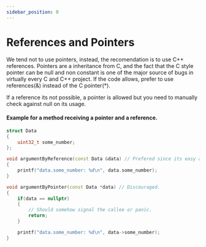 ```yaml
---
sidebar_position: 0
---
```


# References and Pointers

We tend not to use pointers, instead, the recomendation is to use C++ references.
Pointers are a inheritance from C, and the fact that the C style pointer can be null and non constant is one of the major source
of bugs in virtually every C and C++ project.
If the code allows, prefer to use references(&) instead of the C pointer(\*).

If a reference its not possible, a pointer is allowed but you need to manually check against null on its usage.

#### Example for a method receiving a pointer and a reference.

```cpp
struct Data
{
    uint32_t some_number;
};

void argumentByReference(const Data &data) // Prefered since its easy and safe to pass by reference.
{
    printf("data.some_number: %d\n", data.some_number);
}

void argumentByPointer(const Data *data) // Discouraged.
{
    if(data == nullptr)
    {
        // Should somehow signal the callee or panic.
        return;
    }

    printf("data.some_number: %d\n", data->some_number);
}
```
